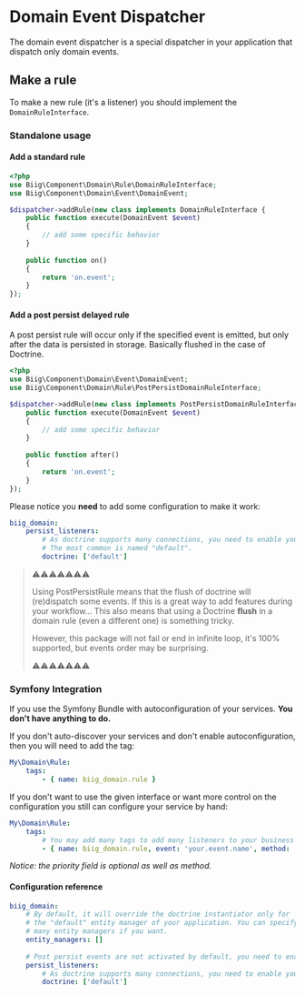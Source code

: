 Domain Event Dispatcher
=======================

The domain event dispatcher is a special dispatcher in your application that dispatch only
domain events.


Make a rule
-----------

To make a new rule (it's a listener) you should implement the `DomainRuleInterface`.

### Standalone usage

#### Add a standard rule

```php
<?php
use Biig\Component\Domain\Rule\DomainRuleInterface;
use Biig\Component\Domain\Event\DomainEvent;

$dispatcher->addRule(new class implements DomainRuleInterface {
    public function execute(DomainEvent $event)
    {
        // add some specific behavior
    }
    
    public function on()
    {
        return 'on.event';
    }
});
```

#### Add a post persist delayed rule

A post persist rule will occur only if the specified event is emitted, but only after the data is persisted in storage.
Basically flushed in the case of Doctrine.

```php
<?php
use Biig\Component\Domain\Event\DomainEvent;
use Biig\Component\Domain\Rule\PostPersistDomainRuleInterface;

$dispatcher->addRule(new class implements PostPersistDomainRuleInterface {
    public function execute(DomainEvent $event)
    {
        // add some specific behavior
    }
    
    public function after()
    {
        return 'on.event';
    }
});
```

Please notice you **need** to add some configuration to make it work:

```yaml
biig_domain:
    persist_listeners:
        # As doctrine supports many connections, you need to enable your connections one by one.
        # The most common is named "default".
        doctrine: ['default']
```

> ⚠️⚠️⚠️⚠️⚠️⚠️⚠️
> 
> Using PostPersistRule means that the flush of doctrine will (re)dispatch some events. If this is a great way to add features during your workflow...
> This also means that using a Doctrine **flush** in a domain rule (even a different one) is something tricky.
> 
> However, this package will not fail or end in infinite loop, it's 100% supported, but events order may be surprising.
> 
> ⚠️⚠️⚠️⚠️⚠️⚠️⚠️


### Symfony Integration

If you use the Symfony Bundle with autoconfiguration of your services.
**You don't have anything to do.**

If you don't auto-discover your services and don't enable autoconfiguration, then you will need to add the tag:
```yaml
My\Domain\Rule:
    tags:
        - { name: biig_domain.rule }
```

If you don't want to use the given interface or want more control on the
configuration you still can configure your service by hand:

```yaml
My\Domain\Rule:
    tags:
        # You may add many tags to add many listeners to your business rule
        - { name: biig_domain.rule, event: 'your.event.name', method: 'execute', priority: 0 }
```

_Notice: the priority field is optional as well as method._


#### Configuration reference

```yaml
biig_domain:
    # By default, it will override the doctrine instantiator only for
    # the "default" entity manager of your application. You can specify
    # many entity managers if you want.
    entity_managers: []
    
    # Post persist events are not activated by default, you need to enable the post persist listeners
    persist_listeners:
        # As doctrine supports many connections, you need to enable your connections one by one
        doctrine: ['default']
```
